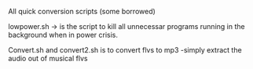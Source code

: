 All quick conversion scripts 
(some borrowed)

lowpower.sh -> is the script to kill all unnecessar programs running in the background when in power crisis.

Convert.sh and convert2.sh is to convert flvs to mp3 -simply extract the audio out of musical flvs
